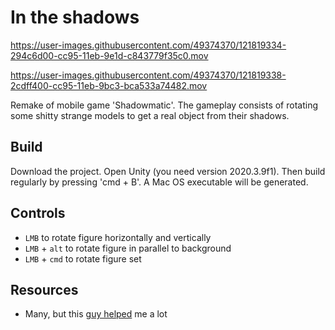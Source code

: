 # In the shadows


https://user-images.githubusercontent.com/49374370/121819334-294c6d00-cc95-11eb-9e1d-c843779f35c0.mov


https://user-images.githubusercontent.com/49374370/121819338-2cdff400-cc95-11eb-9bc3-bca533a74482.mov



Remake of mobile game 'Shadowmatic'.
The gameplay consists of rotating some shitty strange models to get a real object from their shadows.

## Build

Download the project. Open Unity (you need version 2020.3.9f1).
Then build regularly by pressing 'cmd + B'.
A Mac OS executable will be generated.

## Controls

* `LMB` to rotate figure horizontally and vertically
* `LMB` + `alt` to rotate figure in parallel to background
* `LMB` + `cmd` to rotate figure set

## Resources

* Many, but this [guy helped](https://www.youtube.com/user/Brackeys) me a lot
